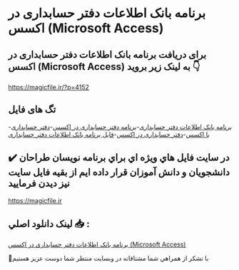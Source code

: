 # برنامه بانک اطلاعات دفتر حسابداری در اکسس (Microsoft Access)

## برای دریافت برنامه بانک اطلاعات دفتر حسابداری در اکسس (Microsoft Access) به لینک زیر بروید 👇

https://magicfile.ir/?p=4152

## تگ های فایل

-[برنامه بانک اطلاعات دفتر حسابداری](https://magicfile.ir/product/%d8%a8%d8%b1%d9%86%d8%a7%d9%85%d9%87%d8%a8%d8%a7%d9%86%da%a9-%d8%a7%d8%b7%d9%84%d8%a7%d8%b9%d8%a7%d8%aa-%d8%af%d9%81%d8%aa%d8%b1-%d8%ad%d8%b3%d8%a7%d8%a8%d8%af%d8%a7%d8%b1%db%8c-%d8%af%d8%b1-%d8%a7%da%a9%d8%b3%d8%b3/)-[برنامه دفتر حسابداری در اکسس](https://magicfile.ir/product/%d8%a8%d8%b1%d9%86%d8%a7%d9%85%d9%87%d8%a8%d8%a7%d9%86%da%a9-%d8%a7%d8%b7%d9%84%d8%a7%d8%b9%d8%a7%d8%aa-%d8%af%d9%81%d8%aa%d8%b1-%d8%ad%d8%b3%d8%a7%d8%a8%d8%af%d8%a7%d8%b1%db%8c-%d8%af%d8%b1-%d8%a7%da%a9%d8%b3%d8%b3/)-[دفتر حسابداری با اکسس](https://magicfile.ir/product/%d8%a8%d8%b1%d9%86%d8%a7%d9%85%d9%87%d8%a8%d8%a7%d9%86%da%a9-%d8%a7%d8%b7%d9%84%d8%a7%d8%b9%d8%a7%d8%aa-%d8%af%d9%81%d8%aa%d8%b1-%d8%ad%d8%b3%d8%a7%d8%a8%d8%af%d8%a7%d8%b1%db%8c-%d8%af%d8%b1-%d8%a7%da%a9%d8%b3%d8%b3/)-[دفتر حسابداری در اکسس](https://magicfile.ir/product/%d8%a8%d8%b1%d9%86%d8%a7%d9%85%d9%87%d8%a8%d8%a7%d9%86%da%a9-%d8%a7%d8%b7%d9%84%d8%a7%d8%b9%d8%a7%d8%aa-%d8%af%d9%81%d8%aa%d8%b1-%d8%ad%d8%b3%d8%a7%d8%a8%d8%af%d8%a7%d8%b1%db%8c-%d8%af%d8%b1-%d8%a7%da%a9%d8%b3%d8%b3/)-[فایل برنامه بانک اطلاعات دفتر حسابداری](https://magicfile.ir/product/%d8%a8%d8%b1%d9%86%d8%a7%d9%85%d9%87%d8%a8%d8%a7%d9%86%da%a9-%d8%a7%d8%b7%d9%84%d8%a7%d8%b9%d8%a7%d8%aa-%d8%af%d9%81%d8%aa%d8%b1-%d8%ad%d8%b3%d8%a7%d8%a8%d8%af%d8%a7%d8%b1%db%8c-%d8%af%d8%b1-%d8%a7%da%a9%d8%b3%d8%b3/)

## ✔️ در سايت فايل هاي ويژه اي براي برنامه نويسان طراحان دانشجويان و دانش آموزان قرار داده ايم از بقيه فايل سايت نيز ديدن فرماييد

https://magicfile.ir


## لينک دانلود اصلي 📥 :

[برنامه بانک اطلاعات دفتر حسابداری در اکسس (Microsoft Access)](https://magicfile.ir/product/%d8%a8%d8%b1%d9%86%d8%a7%d9%85%d9%87%d8%a8%d8%a7%d9%86%da%a9-%d8%a7%d8%b7%d9%84%d8%a7%d8%b9%d8%a7%d8%aa-%d8%af%d9%81%d8%aa%d8%b1-%d8%ad%d8%b3%d8%a7%d8%a8%d8%af%d8%a7%d8%b1%db%8c-%d8%af%d8%b1-%d8%a7%da%a9%d8%b3%d8%b3/) 


🙏با تشکر از همراهي شما مشتاقانه در وبسایت منتظر شما دوست عزیز هستیم

